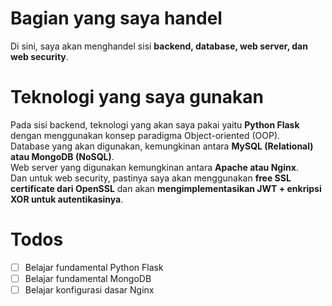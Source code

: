 # Bagian yang saya handel
<p>Di sini, saya akan menghandel sisi <strong>backend, database, web server, dan web security</strong>.</p>

# Teknologi yang saya gunakan
<p>Pada sisi backend, teknologi yang akan saya pakai yaitu <strong>Python Flask</strong> dengan menggunakan konsep paradigma Object-oriented (OOP).<br>
   Database yang akan digunakan, kemungkinan antara <strong>MySQL (Relational) atau MongoDB (NoSQL)</strong>.<br>
   Web server yang digunakan kemungkinan antara <strong>Apache atau Nginx</strong>.<br>
   Dan untuk web security, pastinya saya akan menggunakan <strong>free SSL certificate dari OpenSSL</strong> dan akan <strong>mengimplementasikan JWT + enkripsi XOR untuk autentikasinya</strong>.</p>

# Todos
- [ ] Belajar fundamental Python Flask
- [ ] Belajar fundamental MongoDB
- [ ] Belajar konfigurasi dasar Nginx
